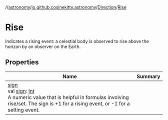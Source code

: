 //[astronomy](../../../../index.md)/[io.github.cosinekitty.astronomy](../../index.md)/[Direction](../index.md)/[Rise](index.md)

# Rise

Indicates a rising event: a celestial body is observed to rise above the horizon by an observer on the Earth.

## Properties

| Name | Summary |
|---|---|
| [sign](../sign.md)<br>val [sign](../sign.md): [Int](https://kotlinlang.org/api/latest/jvm/stdlib/kotlin-stdlib/kotlin/-int/index.html)<br>A numeric value that is helpful in formulas involving rise/set. The sign is +1 for a rising event, or -1 for a setting event. |

